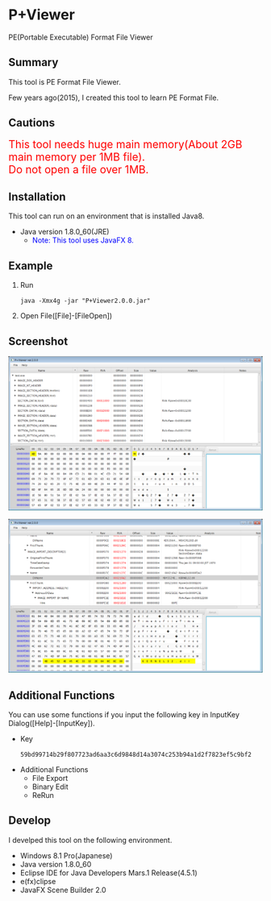 # P+Viewer

PE(Portable Executable) Format File Viewer


## Summary

This tool is PE Format File Viewer.

Few years ago(2015), I created this tool to learn PE Format File.


## Cautions

<font style="color:red;font-size:150%">
This tool needs huge main memory(About 2GB main memory per 1MB file).<br>
Do not open a file over 1MB.<br>
</font>


## Installation

This tool can run on an environment that is installed Java8.

- Java version 1.8.0_60(JRE)
    - <font style="color:blue">Note: This tool uses JavaFX 8.</font>


## Example
1. Run
    ```
    java -Xmx4g -jar "P+Viewer2.0.0.jar"
    ```
1. Open File([File]-[FileOpen])


## Screenshot

![001.png](./image/001.png)

![002.png](./image/002.png)


## Additional Functions

You can use some functions if you input the following key in InputKey Dialog([Help]-[InputKey]).

- Key
    ```
    59bd99714b29f807723ad6aa3c6d9848d14a3074c253b94a1d2f7823ef5c9bf2
    ```
- Additional Functions
    - File Export
    - Binary Edit
    - ReRun


## Develop

I develped this tool on the following environment.

- Windows 8.1 Pro(Japanese)
- Java version 1.8.0_60
- Eclipse IDE for Java Developers Mars.1 Release(4.5.1)
- e(fx)clipse
- JavaFX Scene Builder 2.0
